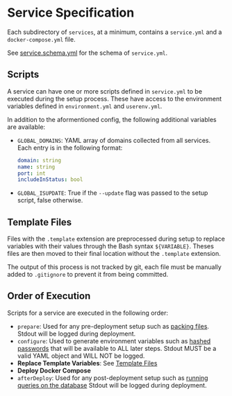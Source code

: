 # Service Specification
Each subdirectory of `services`, at a minimum, contains a `service.yml` and a `docker-compose.yml` file.

See [service.schema.yml](../schemas/service.schema.yml) for the schema of `service.yml`.

## Scripts
A service can have one or more scripts defined in `service.yml` to be executed during the setup process.
These have access to the environment variables defined in `environment.yml` and `userenv.yml`.

In addition to the aformentioned config, the following additional variables are available:

- `GLOBAL_DOMAINS`: YAML array of domains collected from all services. Each entry is in the following format:
  ```yml
  domain: string
  name: string
  port: int
  includeInStatus: bool
  ```
- `GLOBAL_ISUPDATE`: True if the `--update` flag was passed to the setup script, false otherwise.

## Template Files
Files with the `.template` extension are preprocessed during setup to replace variables with their values
through the Bash syntax `${VARIABLE}`. Theses files are then moved to their final location without the `.template`
extension.

The output of this process is not tracked by git, each file must be manually added to `.gitignore` to prevent
it from being committed.

## Order of Execution

Scripts for a service are executed in the following order:
- `prepare`: Used for any pre-deployment setup such as [packing files](../services/minecraft/prepare.nu).
  Stdout will be logged during deployment.
- `configure`: Used to generate environment variables such as [hashed passwords](../services/adguard/configure.nu)
  that will be available to ALL later steps. Stdout MUST be a valid YAML object and WILL NOT be logged.
- **Replace Template Variables**: See [Template Files](#template-files)
- **Deploy Docker Compose**
- `afterDeploy`: Used for any post-deployment setup such as [running queries on the database](../services/speedtest/after-deploy.nu)
  Stdout will be logged during deployment.
